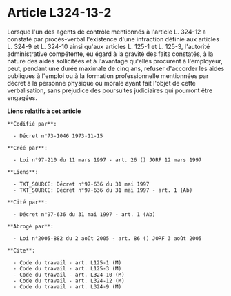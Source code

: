 # Article L324-13-2

Lorsque l'un des agents de contrôle mentionnés à l'article L. 324-12 a constaté par procès-verbal l'existence d'une
infraction définie aux articles L. 324-9 et L. 324-10 ainsi qu'aux articles L. 125-1 et L. 125-3, l'autorité administrative
compétente, eu égard à la gravité des faits constatés, à la nature des aides sollicitées et à l'avantage qu'elles procurent à
l'employeur, peut, pendant une durée maximale de cinq ans, refuser d'accorder les aides publiques à l'emploi ou à la
formation professionnelle mentionnées par décret à la personne physique ou morale ayant fait l'objet de cette verbalisation,
sans préjudice des poursuites judiciaires qui pourront être engagées.

**Liens relatifs à cet article**

	**Codifié par**:

	  - Décret n°73-1046 1973-11-15

	**Créé par**:

	  - Loi n°97-210 du 11 mars 1997 - art. 26 () JORF 12 mars 1997

	**Liens**:

	  - TXT_SOURCE: Décret n°97-636 du 31 mai 1997
	  - TXT_SOURCE: Décret n°97-636 du 31 mai 1997 - art. 1 (Ab)

	**Cité par**:

	  - Décret n°97-636 du 31 mai 1997 - art. 1 (Ab)

	**Abrogé par**:

	  - Loi n°2005-882 du 2 août 2005 - art. 86 () JORF 3 août 2005

	**Cite**:

	  - Code du travail - art. L125-1 (M)
	  - Code du travail - art. L125-3 (M)
	  - Code du travail - art. L324-10 (M)
	  - Code du travail - art. L324-12 (M)
	  - Code du travail - art. L324-9 (M)
